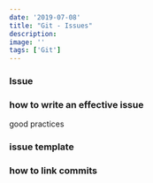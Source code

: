 ```yaml
---
date: '2019-07-08'
title: "Git - Issues"
description:
image: ''
tags: ['Git']
---
```


### Issue

### how to write an effective issue
good practices

### issue template

### how to link commits
